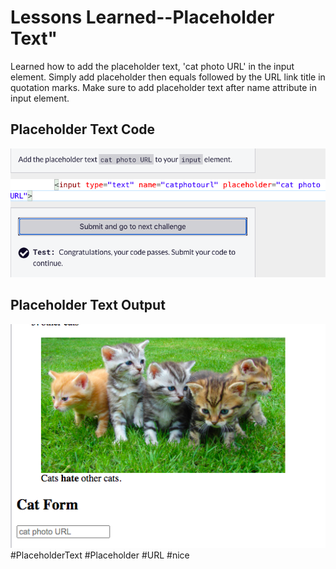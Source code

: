 <html>
  <body>
    <h1>Lessons Learned--Placeholder Text"</h1>
    <p>
      Learned how to add the placeholder text, 'cat photo URL' in the input element. Simply add 
      placeholder then equals followed by the URL link title in quotation marks. Make sure to
      add placeholder text after name attribute in input element. 
    </p>
   <h2>Placeholder Text Code</h2>
   <img src="https://github.com/jennisa1/freeCodeCamp-Projects/blob/main/Cat%20Photo%20Album%20app/Images/Step%2039%20Code.png?raw=true" alt="Step 39 Code"> 
   <h2>Placeholder Text Output</h2>
   <img src="https://github.com/jennisa1/freeCodeCamp-Projects/blob/main/Cat%20Photo%20Album%20app/Images/Step%2039%20Output.png?raw=true" alt="Step 39 Output">  
    #PlaceholderText #Placeholder #URL #nice
  </body>
  </html>
